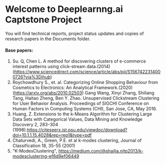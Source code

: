# Welcome to Deeplearnng.ai Captstone Project
You will find technical reports, project status updates and copies of research papers in the Documents folder.
#### Base papers: #### 
1. Su. Q, Chen L. A method for discovering clusters of e-commerce interest patterns using click-stream data.(2014) (https://www.sciencedirect.com/science/article/abs/pii/S1567422314000726?via%3Dihub)
2. Roychowdhury S., et. al. Categorizing Online Shopping Behaviour from Cosmetics to Electronics: An Analytical Framework.(2020)(https://arxiv.org/abs/2010.02503)
Gang Wang, Xinyi Zhang, Shiliang Tang, Haitao Zheng, Ben Y. Zhao. Unsupervised Clickstream Clustering for User Behavior Analysis. Proceedings of SIGCHI Conference on Human Factors in Computing Systems (CHI), San Jose, CA, May 2016.
2. Huang, Z. Extensions to the k-Means Algorithm for Clustering Large Data Sets with Categorical Values, Data Mining and Knowledge Discovery 2, 283–304 (1998).https://citeseerx.ist.psu.edu/viewdoc/download?doi=10.1.1.15.4028&rep=rep1&type=pdf
3. Chaturvedi, A., Green, P.E. et al k-modes clustering, Journal of Classification 18, 35-55 (2001)
4. "K-ModesClustering", https://medium.com/@shailja.nitp2013/k-modesclustering-ef6d9ef06449

